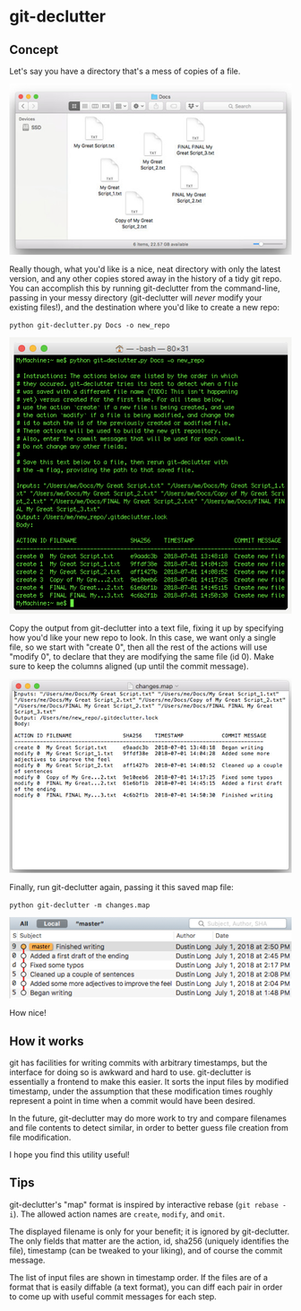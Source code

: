 # git-declutter

## Concept

Let's say you have a directory that's a mess of copies of a file.

![Finder window full of copies](https://raw.githubusercontent.com/dustmop/git-declutter/master/assets/01_finder.jpg)

Really though, what you'd like is a nice, neat directory with only the latest version, and any other copies stored away in the history of a tidy git repo. You can accomplish this by running git-declutter from the command-line, passing in your messy directory (git-declutter will *never* modify your existing files!), and the destination where you'd like to create a new repo:

`python git-declutter.py Docs -o new_repo`

![Command-line output of git-declutter](https://raw.githubusercontent.com/dustmop/git-declutter/master/assets/02_command-line.jpg)

Copy the output from git-declutter into a text file, fixing it up by specifying how you'd like your new repo to look. In this case, we want only a single file, so we start with "create 0", then all the rest of the actions will use "modify 0", to declare that they are modifying the same file (id 0). Make sure to keep the columns aligned (up until the commit message).

![Text file containing mapping](https://raw.githubusercontent.com/dustmop/git-declutter/master/assets/03_changes-map.jpg)

Finally, run git-declutter again, passing it this saved map file:

`python git-declutter -m changes.map`

![History in the new git repo](https://raw.githubusercontent.com/dustmop/git-declutter/master/assets/04_git-repo.png)

How nice!

## How it works

git has facilities for writing commits with arbitrary timestamps, but the interface for doing so is awkward and hard to use. git-declutter is essentially a frontend to make this easier. It sorts the input files by modified timestamp, under the assumption that these modification times roughly represent a point in time when a commit would have been desired.

In the future, git-declutter may do more work to try and compare filenames and file contents to detect similar, in order to better guess file creation from file modification.

I hope you find this utility useful!

## Tips

git-declutter's "map" format is inspired by interactive rebase (`git rebase -i`). The allowed action names are `create`, `modify`, and `omit`.

The displayed filename is only for your benefit; it is ignored by git-declutter. The only fields that matter are the action, id, sha256 (uniquely identifies the file), timestamp (can be tweaked to your liking), and of course the commit message.

The list of input files are shown in timestamp order. If the files are of a format that is easily diffable (a text format), you can diff each pair in order to come up with useful commit messages for each step.
